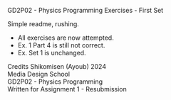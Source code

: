 GD2P02 - Physics Programming
Exercises - First Set

Simple readme, rushing.

- All exercises are now attempted. 
- Ex. 1 Part 4 is still not correct.
- Ex. Set 1 is unchanged.


Credits
Shikomisen (Ayoub) 2024  
Media Design School  
GD2P02 - Physics Programming  
Written for Assignment 1 - Resubmission  